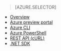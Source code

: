 <!-- keep by customization: begin -->
<!-- not suitable for Mooncake -->

<!-- keep by customization: end -->
> [AZURE.SELECTOR]
- [Overview](/documentation/articles/hdinsight-provision-clusters-v1)
- [Azure preview portal](/documentation/articles/hdinsight-hadoop-create-linux-clusters-portal)
- [Azure CLI](/documentation/articles/hdinsight-hadoop-create-linux-clusters-azure-cli)
- [Azure PowerShell](/documentation/articles/hdinsight-hadoop-create-linux-clusters-azure-powershell)
- [REST API (cURL)](/documentation/articles/hdinsight-hadoop-create-linux-clusters-curl-rest)
- [.NET SDK](/documentation/articles/hdinsight-hadoop-create-linux-clusters-dotnet-sdk)
